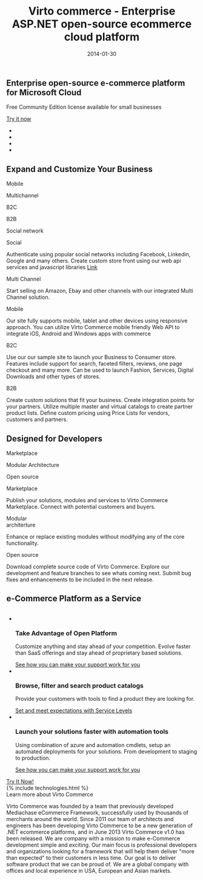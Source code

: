 ﻿---
layout: post
title: Virto commerce - Enterprise ASP.NET open-source ecommerce cloud platform
description: Virto commerce - Enterprise ASP.NET open-source ecommerce cloud platform
date: 2014-01-30
permalink: /pages/index
tags : 
- index
- commerce
---
<article role="main" class="main">
	<!-- Enetrprise -->
	<div class="main-enterprise">
		<div class="presentation responsive">
			<div class="presentation-info">
				<h2 class="presentation-title">Enterprise open-source <span></span>e-commerce platform <span></span>for Microsoft Cloud</h2>
				<p class="presentation_sub-title">Free Community Edition license <span></span>available for small businesses</p>
				<div class="presentation-buttons">
					<a class="button fill" href="/try-now">Try it now</a>
					<!-- <a href="" class="button white">Watch video</a> -->
				</div>
			</div>
		</div>
		<div class="costumers">
			<div class="responsive">
				<ul class="list __inline">
					<li class="list-item"></li>
					<li class="list-item kalla"></li>
					<li class="list-item caromba"></li>
					<li class="list-item ns"></li>
				</ul>
			</div>
		</div>
	</div>
	<!-- Your costumers -->
	<div class="your-costumers">
		<div class="responsive">
			<h2>Expand and Customize Your Business</h2>
			<div class="planet pc">
				<div class="satelite mobile">
					<a class="ico"></a>
					<p>Mobile</p>
				</div>
				<div class="satelite marketplace">
					<a class="ico"></a>
					<p>Multichannel</p>
				</div>
				<div class="satelite pc">
					<a class="ico"></a>
					<p>B2C</p>
				</div>
				<div class="satelite b2b">
					<a class="ico"></a>
					<p>B2B</p>
				</div>
				<div class="satelite social">
					<a class="ico"></a>
					<p>Social network</p>
				</div>
				<div class="planet-info">
					<div class="ico"></div>
					<div class="planet-content social">
						<p class="name">Social</p>
						<p>Authenticate using popular social networks including Facebook, Linkedin, Google and many others. Create custom store front using our web api services and javascript libraries <a href="" class="all link-white">Link</a></p>
					</div>
					<div class="planet-content marketplace">
						<p class="name">Multi Channel</p>
						<p>Start selling on Amazon, Ebay and other channels with our integrated Multi Channel solution.</p>
					</div>
					<div class="planet-content mobile">
						<p class="name">Mobile</p>
						<p>Our site fully supports mobile, tablet and other devices using responsive approach. You can utilize Virto Commerce mobile friendly Web API to integrate iOS, Android and Windows apps with commerce</p>
					</div>
					<div class="planet-content pc opened">
						<p class="name">B2C</p>
						<p>Use our our sample site to launch your Business to Consumer store. Features include support for search, faceted filters, reviews, one page checkout and many more. Can be used to launch Fashion, Services, Digital Downloads and other types of stores.</p>
					</div>
					<div class="planet-content b2b">
						<p class="name">B2B</p>
						<p>Create custom solutions that fit your business. Create integration points for your partners. Utilize multiple master and virtual catalogs to create partner product lists. Define custom pricing using Price Lists for vendors, customers and partners.</p>
					</div>
				</div>
			</div>
		</div>
	</div>
	<!-- Join -->
	<div class="join">
		<div class="responsive">
			<h2>Designed for Developers</h2>
			<div class="join-info">
				<p class="joiner pro">Marketplace</p>
				<p class="joiner flex">Modular Architecture</p>
				<p class="joiner code">Open source</p>
			</div>
			<div class="join-dialog">
				<div class="join-content pro opened">
					<p class="name">Marketplace</p>
					<p>Publish your solutions, modules and services to Virto Commerce Marketplace. Connect with potential customers and buyers.</p>
				</div>
				<div class="join-content flex">
					<p class="name">Modular <br>architerture</p>
					<p>Enhance or replace existing modules without modifying any of the core functionality. </p>
				</div>
				<div class="join-content code">
					<p class="name">Open source</p>
					<p>Download complete source code of Virto Commerce. Explore our development and feature branches to see whats coming next. Submit bug fixes and enhancements to be included in the next release.</p>
				</div>
			</div>
		</div>
	</div>
	<!-- E-commerce Platform -->
	<div class="ecommerce-platform">
		<div class="responsive">
			<h2>e-Commerce Platform as a Service</h2>
			<img alt="" src="/Content/images/schema.png" class="schema">
		</div>
	</div>
	<!-- Advantages -->
	<div class="advantages __responsive">
		<ul class="list">
			<li class="list-item">
				<img alt="" src="/Content/images/advantages/1.jpg">
				<h3>Take Advantage of Open Platform</h3>
				<p>
					Customize anything and stay ahead of your competition. Evolve 
					faster than SaaS offerings and stay ahead of proprietary based solutions.
				</p>
				<a class="link" href="">See how you can make your support work for you</a>
			</li>
			<li class="list-item">
				<img alt="" src="/Content/images/advantages/2.jpg">
				<h3>Browse, filter and search product catalogs</h3>
				<p>
					Provide your customers with tools to find a product 
					they are looking for.
				</p>
				<a class="link" href="">Set and meet expectations with Service Levels</a>
			</li>
			<li class="list-item">
				<img alt="" src="/Content/images/advantages/3.jpg">
				<h3>Launch your solutions faster with automation tools</h3>
				<p>
					Using combination of azure and automation cmdlets, setup an 
					automated deployments for your solutions. From development to 
					staging to production.
				</p>
				<a class="link" href="">See how you can make your support work for you</a>
			</li>
		</ul>
	</div>
	<!-- Try it now -->
	<div class="try-it">
		<a class="button fill" href="/try-now">Try It Now!</a>
	</div>
	{% include technologies.html %}
	<!-- About Virtocommerce -->
	<div class="about-vc __responsive">
		<a class="link learn-link">Learn more about Virto Commerce</a>
		<div class="about">
			<p>
				Virto Commerce was founded by a team that previously developed Mediachase eCommerce Framework, successfully used by thousands of merchants around the world. Since 2011 our team of architects and engineers has been developing Virto Commerce to be a new generation of .NET ecommerce platforms, and in June 2013 Virto Commerce v1.0 has been released.
				We are company with a mission to make e-Commerce development simple and exciting.
				Our main focus is professional developers and organizations looking for a framework that will help them deliver "more than expected" to their customers in less time. Our goal is to deliver software product that we can be proud of.
				We are a global company with offices and local experience in USA, European and Asian markets.
			</p>
		</div>
	</div>
</article>